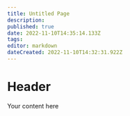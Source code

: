 ```yaml
---
title: Untitled Page
description: 
published: true
date: 2022-11-10T14:35:14.133Z
tags: 
editor: markdown
dateCreated: 2022-11-10T14:32:31.922Z
---
```


# Header
Your content here
